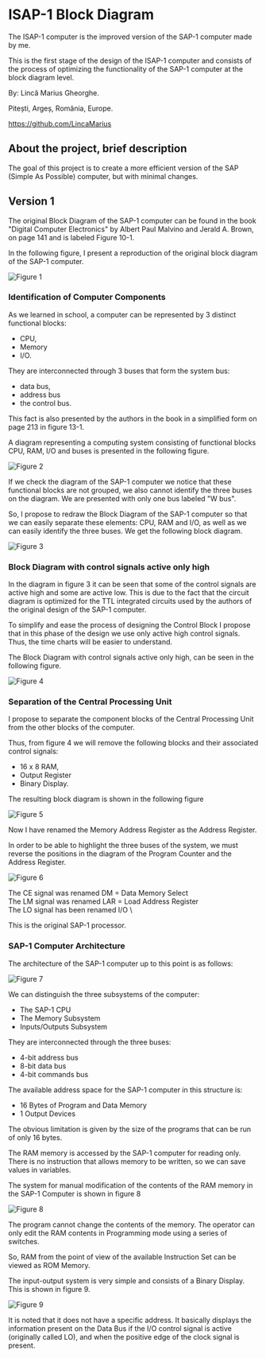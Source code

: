 # ISAP-1 Block Diagram
The ISAP-1 computer is the improved version of the SAP-1 computer made by me.

This is the first stage of the design of the ISAP-1 computer and consists of the process of optimizing the functionality of the SAP-1 computer at the block diagram level.

By: Lincă Marius Gheorghe.

Pitești, Argeș, România, Europe.

https://github.com/LincaMarius

## About the project, brief description
The goal of this project is to create a more efficient version of the SAP (Simple As Possible) computer, but with minimal changes.


## Version 1
The original Block Diagram of the SAP-1 computer can be found in the book "Digital Computer Electronics" by Albert Paul Malvino and Jerald A. Brown, on page 141 and is labeled Figure 10-1.

In the following figure, I present a reproduction of the original block diagram of the SAP-1 computer.

![ Figure 1 ](/Pictures/Figure1.png)

### Identification of Computer Components
As we learned in school, a computer can be represented by 3 distinct functional blocks:
- CPU,
- Memory
- I/O.

They are interconnected through 3 buses that form the system bus:
- data bus,
- address bus
- the control bus.

This fact is also presented by the authors in the book in a simplified form on page 213 in figure 13-1.

A diagram representing a computing system consisting of functional blocks CPU, RAM, I/O and buses is presented in the following figure.

![ Figure 2 ](/Pictures/Figure2.png)

If we check the diagram of the SAP-1 computer we notice that these functional blocks are not grouped, we also cannot identify the three buses on the diagram. We are presented with only one bus labeled "W bus".

So, I propose to redraw the Block Diagram of the SAP-1 computer so that we can easily separate these elements: CPU, RAM and I/O, as well as we can easily identify the three buses. We get the following block diagram.

![ Figure 3 ](/Pictures/Figure3.png)

### Block Diagram with control signals active only high
In the diagram in figure 3 it can be seen that some of the control signals are active high and some are active low. This is due to the fact that the circuit diagram is optimized for the TTL integrated circuits used by the authors of the original design of the SAP-1 computer.

To simplify and ease the process of designing the Control Block I propose that in this phase of the design we use only active high control signals. Thus, the time charts will be easier to understand.

The Block Diagram with control signals active only high, can be seen in the following figure.

![ Figure 4 ](/Pictures/Figure4.png)

### Separation of the Central Processing Unit
I propose to separate the component blocks of the Central Processing Unit from the other blocks of the computer.

Thus, from figure 4 we will remove the following blocks and their associated control signals:
- 16 x 8 RAM,
- Output Register
- Binary Display.

The resulting block diagram is shown in the following figure

![ Figure 5 ](/Pictures/Figure5.png)

Now I have renamed the Memory Address Register as the Address Register.

In order to be able to highlight the three buses of the system, we must reverse the positions in the diagram of the Program Counter and the Address Register.

![ Figure 6 ](/Pictures/Figure6.png)

The CE signal was renamed DM = Data Memory Select \
The LM signal was renamed LAR = Load Address Register \
The LO signal has been renamed I/O \

This is the original SAP-1 processor.

### SAP-1 Computer Architecture
The architecture of the SAP-1 computer up to this point is as follows:

![ Figure 7 ](/Pictures/Figure7.png)

We can distinguish the three subsystems of the computer:
- The SAP-1 CPU
- The Memory Subsystem
- Inputs/Outputs Subsystem

They are interconnected through the three buses:
- 4-bit address bus
- 8-bit data bus
- 4-bit commands bus

The available address space for the SAP-1 computer in this structure is:
- 16 Bytes of Program and Data Memory
- 1 Output Devices

The obvious limitation is given by the size of the programs that can be run of only 16 bytes.

The RAM memory is accessed by the SAP-1 computer for reading only. There is no instruction that allows memory to be written, so we can save values ​​in variables.

The system for manual modification of the contents of the RAM memory in the SAP-1 Computer is shown in figure 8

![ Figure 8 ](/Pictures/Figure8.png)

The program cannot change the contents of the memory. The operator can only edit the RAM contents in Programming mode using a series of switches.

So, RAM from the point of view of the available Instruction Set can be viewed as ROM Memory.

The input-output system is very simple and consists of a Binary Display. This is shown in figure 9.

![ Figure 9 ](/Pictures/Figure9.png)

It is noted that it does not have a specific address. It basically displays the information present on the Data Bus if the I/O control signal is active (originally called LO), and when the positive edge of the clock signal is present.

